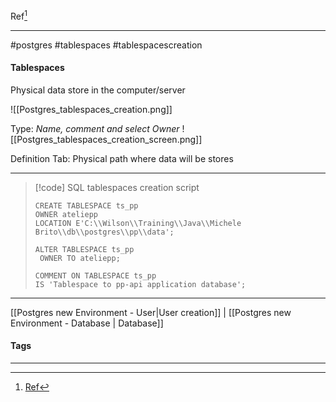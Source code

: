 Ref[^1]
***
#postgres #tablespaces #tablespacescreation
#### Tablespaces
Physical data store in the computer/server

![[Postgres_tablespaces_creation.png]]

Type:
_Name, comment and select  Owner_
![[Postgres_tablespaces_creation_screen.png]]

Definition Tab:
Physical path where data will be stores


***

>[!code] SQL tablespaces creation script
>```
>CREATE TABLESPACE ts_pp
  >OWNER ateliepp
  >LOCATION E'C:\\Wilson\\Training\\Java\\Michele Brito\\db\\postgres\\pp\\data';
>
>ALTER TABLESPACE ts_pp
>  OWNER TO ateliepp;
>
>COMMENT ON TABLESPACE ts_pp
  >IS 'Tablespace to pp-api application database';


***
[[Postgres new Environment - User|User creation]] | [[Postgres new Environment - Database | Database]]
#### Tags
***
[^1]: [Ref](#)